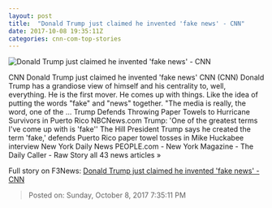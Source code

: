 ```yaml
---
layout: post
title:  "Donald Trump just claimed he invented 'fake news' - CNN"
date: 2017-10-08 19:35:11Z
categories: cnn-com-top-stories
---
```


![Donald Trump just claimed he invented 'fake news' - CNN](http://i2.cdn.cnn.com/cnnnext/dam/assets/171006085825-01-donald-trump-1004-super-tease.jpg)

CNN Donald Trump just claimed he invented 'fake news' CNN (CNN) Donald Trump has a grandiose view of himself and his centrality to, well, everything. He is the first mover. He comes up with things. Like the idea of putting the words "fake" and "news" together. "The media is really, the word, one of the ... Trump Defends Throwing Paper Towels to Hurricane Survivors in Puerto Rico NBCNews.com Trump: 'One of the greatest terms I've come up with is 'fake'' The Hill President Trump says he created the term 'fake,' defends Puerto Rico paper towel tosses in Mike Huckabee interview New York Daily News PEOPLE.com - New York Magazine - The Daily Caller - Raw Story all 43 news articles »


Full story on F3News: [Donald Trump just claimed he invented 'fake news' - CNN](http://www.f3nws.com/n/dFgrQ)

> Posted on: Sunday, October 8, 2017 7:35:11 PM
